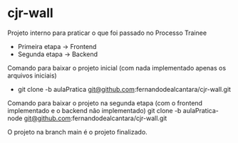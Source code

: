 # cjr-wall
Projeto interno para praticar o que foi passado no Processo Trainee

- Primeira etapa -> Frontend
- Segunda etapa -> Backend

Comando para baixar o projeto inicial (com nada implementado apenas os arquivos iniciais)
- git clone -b aulaPratica git@github.com:fernandodealcantara/cjr-wall.git

Comando para baixar o projeto na segunda etapa (com o frontend implementado e o backend não implementado)
git clone -b aulaPratica-node git@github.com:fernandodealcantara/cjr-wall.git

O projeto na branch main é o projeto finalizado.